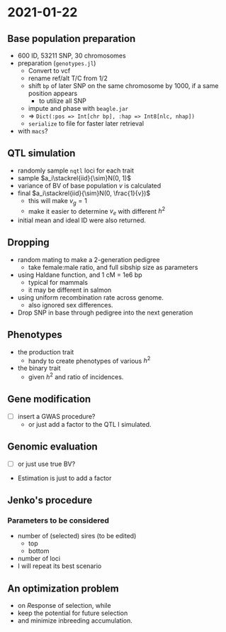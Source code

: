 # 2021-01-22
## Base population preparation
- 600 ID, 53211 SNP, 30 chromosomes
- preparation (`genotypes.jl`)
  - Convert to vcf
  - rename ref/alt T/C from 1/2
  - shift `bp` of later SNP on the same chromosome by 1000, if a same position appears
    - to utilize all SNP
  - impute and phase with `beagle.jar`
  - $\Rightarrow$ `Dict(:pos => Int[chr bp], :hap => Int8[nlc, nhap])`
  - `serialize` to file for faster later retrieval
- with `macs`?

## QTL simulation
  - randomly sample `nqtl` loci for each trait
  - sample $a_i\stackrel{iid}{\sim}N(0, 1)$
  - variance of BV of base population $v$ is calculated
  - final $a_i\stackrel{iid}{\sim}N(0, \frac{1}{v})$
    - this will make $v_g=1$
    - make it easier to determine $v_e$ with different $h^2$
  - initial mean and ideal ID were also returned.

## Dropping
  - random mating to make a 2-generation pedigree
    - take female:male ratio, and full sibship size as parameters
  - using Haldane function, and 1 cM = 1e6 bp
    - typical for mammals
    - it may be different in salmon
  - using uniform recombination rate across genome.
    - also ignored sex differences.
  - Drop SNP in base through pedigree into the next generation

## Phenotypes
  - the production trait
    - handy to create phenotypes of various $h^2$
  - the binary trait
    - given $h^2$ and ratio of incidences.

## Gene modification
  - [ ] insert a GWAS procedure?
    - or just add a factor to the QTL I simulated.

## Genomic evaluation
  - [ ] or just use true BV?
  - Estimation is just to add a factor

## Jenko's procedure
### Parameters to be considered
- number of (selected) sires (to be edited)
  - top
  - bottom
- number of loci
- I will repeat its best scenario

## An optimization problem
- on $R$esponse of selection, while
- keep the potential for future selection
- and minimize inbreeding accumulation.